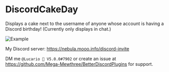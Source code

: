 # DiscordCakeDay

Displays a cake next to the username of anyone whose account is having a Discord birthday! (Currently only displays in chat.)

![Example](https://cdn.discordapp.com/attachments/444699521398865943/459947759777087499/unknown.png)

My Discord server: https://nebula.mooo.info/discord-invite

DM me `@Lucario 🌌 V5.0.0#7902` or create an issue at https://github.com/Mega-Mewthree/BetterDiscordPlugins for support.
